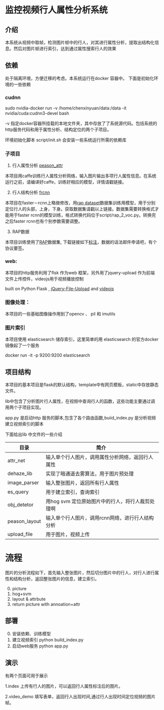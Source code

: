 监控视频行人属性分析系统
===================


## 介绍

本系统从视频中取帧，检测图片帧中的行人，对其进行属性分析，提取出结构化信息。然后对图片帧进行索引，达到通过属性搜索行人的效果



## 依赖
处于隔离环境，方便迁移的考虑。本系统运行在docker 容器中。
下面是初始化环境的一些依赖

### cudnn



sudo nvidia-docker run -v /home/chenxinyuan/data:/data -it nvidia/cuda:cudnn3-devel bash

-v 指定docker容器所挂载的本地文件夹，其中存放了了系统源代码。包括系统的http服务代码和用于属性分析、结构定位的两个子项目。

环境初始化脚本 script/init.sh  会安装一些系统运行所需的依赖库


### 子项目


1. 行人属性分析 [peason_attr](https://github.com/aquairus/peason_attr)

本项目用caffe训练行人属性分析网络，输入图片输出多项行人属性信息。在系统运行之前，请编译好caffe，训练好相应的模型，详情请戳链接。

2. 行人结构分析 [frcnn](https://github.com/rbgirshick/py-faster-rcnn)

本项目在faster－rcnn上略做修改，用[rap dataset](http://rap.idealtest.org)数据集训练用模型，用于分别定位行人的头部，上身，下身。获取数据集请戳以上链接。数据集需要转换格式才能用于faster rcnn的模型训练，格式转换代码位于script/rap_2_voc.py。转换完之后faster rcnn也有个别参数需要调整。

3. RAP数据

本项目训练使用了[RAP](http://rap.idealtest.org)数据集, 下载链接如下[标注](https://drive.google.com/file/d/0B11LUV32V3OLS3BGNTdIXzg2MzQ/view)，数据的话法邮件申请吧，有个协议要签。

### web:

本项目的http服务利用了flsk 作为web 框架，另外用了jquery-upload 作为前端文件上传控件，videojs用于视频播放控制

built on Python Flask , [jQuery-File-Upload](https://github.com/blueimp/jQuery-File-Upload/) and [videojs](https://github.com/videojs/video.js)

### 图像处理：
本项目的一些基础图像操作用到了opencv 、 pil 和 imutils

### 图片索引

本项目使用 elasticsearch 储存索引，这里简单的用 elasticsearch 的官方docker镜像起了一个服务

docker run -it -p 9200:9200 elasticsearch


## 项目结构
本项目的基本项目是flask的默认结构，template中有网页模板，static中存放静态文件。

lib中包含了分析图片行人属性，在视频中查询行人的函数，这些功能主要通过调用两个子项目实现。

app.py 是启动http 服务的脚本,包含了各个路由函数,buiid_index.py 是分析视频建立视频索引的脚本

下面给出lib 中文件的一些介绍

目录 | 简介 |
------------ | ------------- |
attr_net | 输入单个行人图片，调用属性分析网络，返回行人属性 |
dehaze_lib| 实现了暗通道去雾算法，用于图片预处理|
image_parser|输入整张图片，返回所有行人属性|
es_query|用于建立索引，查询索引|
obj_detetor| 用hog svm 定位原始图片中的行人，将行人裁剪处理啊|
peason_layout| 输入单个行人图片，调用rcnn网络，进行行人结构分析
upload_file| 用于图片，视频上传

# 流程
图片的分析流程如下，首先输入整张图片，然后切分图片中的行人，对行人进行属性和结构分析，返回整张图片的信息，建立索引。

0. picture
1. hog+svm
2. layout & attrbute
3. return picture with annoation+attr

## 部署

0. 安装依赖、训练模型
1. 建立视频索引 python build_index.py
2. 启动web服务 python app.py

## 演示

有两个页面可用于展示

1.index 上传有行人的图片，可以返回行人属性标注后的图片。

2.video_demo  填写表单，返回行人出现时间,通过行人出现时间定位视频的图片帧。
